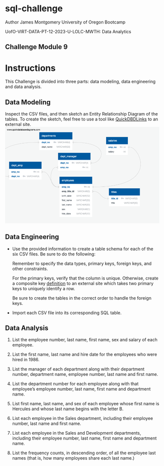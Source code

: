 # sql-challenge
Author James Montgomery University of Oregon Bootcamp

UofO-VIRT-DATA-PT-12-2023-U-LOLC-MWTH: Data Analytics

## Challenge Module 9

# Instructions

This Challenge is divided into three parts: data modeling, data engineering and data analysis.

## Data Modeling
Inspect the CSV files, and then sketch an Entity Relationship Diagram of the tables. To create the sketch, feel free to use a tool like [QuickDBDLinks](https://app.quickdatabasediagrams.com/) to an external site.
![Entity Relationship Diagram of EmployeeSQL](/EmployeeSQL/employee_ERD.png?raw=true "Entity Relationship Diagram of EmployeeSQL")

## Data Engineering

* Use the provided information to create a table schema for each of the six CSV files. Be sure to do the following:

  Remember to specify the data types, primary keys, foreign keys, and other constraints.

  For the primary keys, verify that the column is unique. Otherwise, create a composite key [definition](https://en.wikipedia.org/wiki/Composite_key) to an external site which takes two primary keys to uniquely identify a row.

  Be sure to create the tables in the correct order to handle the foreign keys.

* Import each CSV file into its corresponding SQL table.

## Data Analysis

1. List the employee number, last name, first name, sex and salary of each employee.

2. List the first name, last name and hire date for the employees who were hired in 1986.

3. List the manager of each department along with their department number, department name, employee number, last name and first name.

4. List the department number for each employee along with that employee’s employee number, last name, first name and department name.

5. List first name, last name, and sex of each employee whose first name is Hercules and whose last name begins with the letter B.

6. List each employee in the Sales department, including their employee number, last name and first name.

7. List each employee in the Sales and Development departments, including their employee number, last name, first name and department name.

8. List the frequency counts, in descending order, of all the employee last names (that is, how many employees share each last name.)

